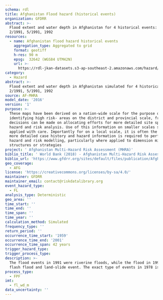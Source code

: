 ```yaml
---
schema: rdl
title: Afghanistan Flood hazard (historical events)
organization: GFDRR
abstract: >-
  Flood extent and water depth in Afghanistan for 4 historical events: 1978,
  2/1991, 5/1991, 1992
resources:
  - name: Afghanistan flood hazard historical events
    aggregation_type: Aggregated to grid
    format: geotiff
    h-res: 90 m
    epsg:  32642 (WGS84 UTM42N)
    url: >-
      https://rdl-jkan-datasets.s3-ap-southeast-2.amazonaws.com/hazard/hzd-afg-fl-hist_events.zip
category:
  - Hazard
abstract: >-
  Flood extent and water depth in Afghanistan simulated for 4 historical events: 1978,
  2/1991, 5/1991, 1992
source: AF-MHRA
model_date: '2016'
version: '1'
purpose: >-
  These maps have been derived on a nation-wide scale for the purpose of
  identifying high risk- areas on the district and provincial scale, from which
  decisions can be made on allocating efforts for more detailed site specific
  hazard and risk analysis. Use of this information on smaller scales should be
  applied with care. Importantly for on a local scale, it is often the case that
  more detailed case history and hazard information is required to perform such
  hazard and risk modelling, particularly where applied to dimension mitigation
  structures or strategies
project: ' Afghanistan Multi-Hazard Risk Assessment (MHRA)'
biblio_title: ' World Bank (2018) - Afghanistan Multi-Hazard Risk Assessment'
biblio_url: 'https://www.gfdrr.org/sites/default/files/publication/Afghanistan_MHRA.pdf'
geo_coverage:
  - AFG
license: 'https://creativecommons.org/licenses/by-sa/4.0/'
maintainer: GFDRR
maintainer_email: contact@riskdatalibrary.org
event_hazard_type:
  - FL
analysis_type: Deterministic
geo_area: ''
time_start: ''
time_end: ''
time_span: ''
time_year: ''
calculation_method: Simulated
frequency_type: ''
return_period: ''
occurrence_time_start: '1959'
occurrence_time_end: '2001'
occurrence_time_span: 42 years
trigger_hazard_type:
trigger_process_type:
description: >-
  The flood events in 1991 were riverine floods, while the flood in 1992 was a
  flash flood and land-slide event. The exact type of events in 1978 is unknown.
process_type:
  - FPF
imt:
  - fl_wd_m
data_uncertainty: ''
---
```

